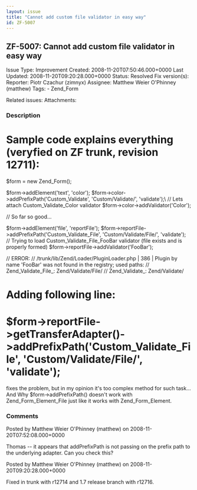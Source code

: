 ```yaml
---
layout: issue
title: "Cannot add custom file validator in easy way"
id: ZF-5007
---
```


ZF-5007: Cannot add custom file validator in easy way
-----------------------------------------------------

 Issue Type: Improvement Created: 2008-11-20T07:50:46.000+0000 Last Updated: 2008-11-20T09:20:28.000+0000 Status: Resolved Fix version(s): 
 Reporter:  Piotr Czachur (zimnyx)  Assignee:  Matthew Weier O'Phinney (matthew)  Tags: - Zend\_Form
 
 Related issues: 
 Attachments: 
### Description

Sample code explains everything (veryfied on ZF trunk, revision 12711):
=======================================================================

$form = new Zend\_Form();

$form->addElement('text', 'color'); $form->color->addPrefixPath('Custom\_Validate', 'Custom/Validate/', 'validate');\\ // Lets attach Custom\_Validate\_Color validator $form->color->addValidator('Color');

// So far so good...

$form->addElement('file', 'reportFile'); $form->reportFile->addPrefixPath('Custom\_Validate\_File', 'Custom/Validate/File/', 'validate');  
 // Trying to load Custom\_Validate\_File\_FooBar validator (file exists and is properly formed) $form->reportFile->addValidator('FooBar');

// ERROR: // /trunk/lib/Zend/Loader/PluginLoader.php | 386 | Plugin by name 'FooBar' was not found in the registry; used paths: // Zend\_Validate\_File\_: Zend/Validate/File/ // Zend\_Validate\_: Zend/Validate/

Adding following line:
======================

$form->reportFile->getTransferAdapter()->addPrefixPath('Custom\_Validate\_File', 'Custom/Validate/File/', 'validate');
======================================================================================================================

fixes the problem, but in my opinion it's too complex method for such task... And Why $form->addPrefixPath() doesn't work with Zend\_Form\_Element\_File just like it works with Zend\_Form\_Element.

 

 

### Comments

Posted by Matthew Weier O'Phinney (matthew) on 2008-11-20T07:52:08.000+0000

Thomas -- it appears that addPrefixPath is not passing on the prefix path to the underlying adapter. Can you check this?

 

 

Posted by Matthew Weier O'Phinney (matthew) on 2008-11-20T09:20:28.000+0000

Fixed in trunk with r12714 and 1.7 release branch with r12716.

 

 